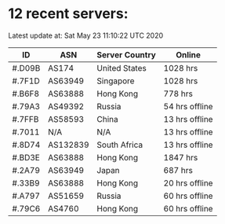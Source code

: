 # 12 recent servers:

Latest update at: Sat May 23 11:10:22 UTC 2020

| ID | ASN | Server Country | Online |
| -- | --- | -------------- | ------ |
| #.D09B | AS174 | United States | 1028 hrs |
| #.7F1D | AS63949 | Singapore | 1028 hrs |
| #.B6F8 | AS63888 | Hong Kong | 778 hrs |
| #.79A3 | AS49392 | Russia | 54 hrs offline |
| #.7FFB | AS58593 | China | 13 hrs offline |
| #.7011 | N/A | N/A | 13 hrs offline |
| #.8D74 | AS132839 | South Africa | 13 hrs offline |
| #.BD3E | AS63888 | Hong Kong | 1847 hrs |
| #.2A79 | AS63949 | Japan | 687 hrs |
| #.33B9 | AS63888 | Hong Kong | 20 hrs offline |
| #.A797 | AS51659 | Russia | 60 hrs offline |
| #.79C6 | AS4760 | Hong Kong | 60 hrs offline |

